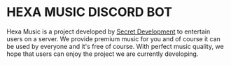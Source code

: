 # HEXA MUSIC DISCORD BOT
Hexa Music is a project developed by [Secret Development](https://www.secretdev.tech) to entertain users on a server. We provide premium music for you and of course it can be used by everyone and it's free of course. With perfect music quality, we hope that users can enjoy the project we are currently developing.
